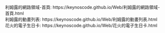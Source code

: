 <div>利姆露的網路領域-首頁: https://keynoscode.github.io/Web/利姆露的網路領域-首頁.html </div>

<div>利姆露的動畫列表: https://keynoscode.github.io/Web/利姆露的動畫列表.html </div>

<div>花火的電子生日卡: https://keynoscode.github.io/Web/花火的電子生日卡.html </div>
